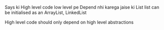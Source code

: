 Says ki High level code low level pe Depend nhi karega
jaise ki List<Integer> list can be initialised as an 
ArrayList, LinkedList 

High level code should only depend on high level 
abstractions


